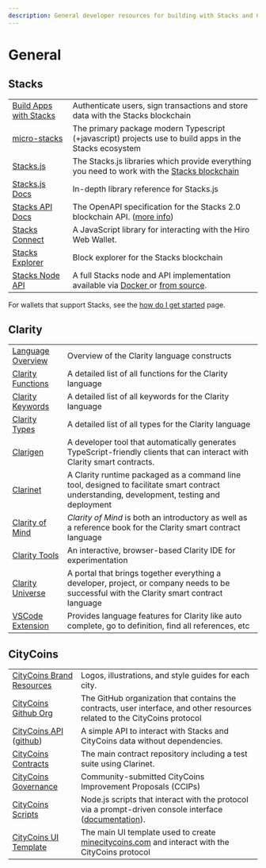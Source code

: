 ```yaml
---
description: General developer resources for building with Stacks and CityCoins.
---
```


# General

## Stacks

|                                                                         |                                                                                                                                                                                                                                                                          |
| ----------------------------------------------------------------------- | ------------------------------------------------------------------------------------------------------------------------------------------------------------------------------------------------------------------------------------------------------------------------ |
| [Build Apps with Stacks](https://docs.stacks.co/build-apps/overview)    | Authenticate users, sign transactions and store data with the Stacks blockchain                                                                                                                                                                                          |
| [micro-stacks](https://github.com/fungible-systems/micro-stacks)        | The primary package modern Typescript (+javascript) projects use to build apps in the Stacks ecosystem                                                                                                                                                                   |
| [Stacks.js](https://github.com/blockstack/stacks.js/)                   | The Stacks.js libraries which provide everything you need to work with the [Stacks blockchain](https://www.stacks.co/what-is-stacks)                                                                                                                                     |
| [Stacks.js Docs](https://stacks-js-git-master-blockstack.vercel.app/)   | In-depth library reference for Stacks.js                                                                                                                                                                                                                                 |
| [Stacks API Docs](https://hirosystems.github.io/stacks-blockchain-api/) | The OpenAPI specification for the Stacks 2.0 blockchain API. ([more info](integrations/supporting-citycoins.md))                                                                                                                                                         |
| [Stacks Connect](https://github.com/hirosystems/connect)                | A JavaScript library for interacting with the Hiro Web Wallet.                                                                                                                                                                                                           |
| [Stacks Explorer](https://explorer.stacks.co)                           | Block explorer for the Stacks blockchain                                                                                                                                                                                                                                 |
| [Stacks Node API](https://github.com/hirosystems/stacks-blockchain-api) | A full Stacks node and API implementation available via [Docker ](https://github.com/hirosystems/stacks-blockchain-api/blob/master/running\_an\_api.md)or [from source](https://github.com/hirosystems/stacks-blockchain-api/blob/master/running\_api\_from\_source.md). |

For wallets that support Stacks, see the [how do I get started](../about-citycoins/how-do-i-get-started.md#stacks-wallets) page.

## Clarity

|                                                                                      |                                                                                                                                             |
| ------------------------------------------------------------------------------------ | ------------------------------------------------------------------------------------------------------------------------------------------- |
| [Language Overview](https://docs.stacks.co/write-smart-contracts/language-overview)  | Overview of the Clarity language constructs                                                                                                 |
| [Clarity Functions](https://docs.stacks.co/write-smart-contracts/language-functions) | A detailed list of all functions for the Clarity language                                                                                   |
| [Clarity Keywords](https://docs.stacks.co/write-smart-contracts/language-keywords)   | A detailed list of all keywords for the Clarity language                                                                                    |
| [Clarity Types](https://docs.stacks.co/write-smart-contracts/language-types)         | A detailed list of all types for the Clarity language                                                                                       |
| [Clarigen](https://github.com/obylabs/clarigen)                                      | A developer tool that automatically generates TypeScript-friendly clients that can interact with Clarity smart contracts.                   |
| [Clarinet](https://github.com/hirosystems/clarinet)                                  | A Clarity runtime packaged as a command line tool, designed to facilitate smart contract understanding, development, testing and deployment |
| [Clarity of Mind](https://book.clarity-lang.org/title-page.html)                     | _Clarity of Mind_ is both an introductory as well as a reference book for the Clarity smart contract language                               |
| [Clarity Tools](https://clarity.tools/)                                              | An interactive, browser-based Clarity IDE for experimentation                                                                               |
| [Clarity Universe](https://stacks.org/clarity-universe)                              | A portal that brings together everything a developer, project, or company needs to be successful with the Clarity smart contract language   |
| [VSCode Extension](https://github.com/hirosystems/clarity-lsp)                       | Provides language features for Clarity like auto complete, go to definition, find all references, etc                                       |

## CityCoins

|                                                                                             |                                                                                                                                               |
| ------------------------------------------------------------------------------------------- | --------------------------------------------------------------------------------------------------------------------------------------------- |
| [CityCoins Brand Resources](../citycoins-resources/general.md#brand-resources)              | Logos, illustrations, and style guides for each city.                                                                                         |
| [CityCoins Github Org](https://github.com/citycoins)                                        | The GitHub organization that contains the contracts, user interface, and other resources related to the CityCoins protocol                    |
| [CityCoins API](https://api.citycoins.co/docs) ([github](https://github.com/citycoins/api)) | A simple API to interact with Stacks and CityCoins data without dependencies.                                                                 |
| [CityCoins Contracts](https://github.com/citycoins/citycoin)                                | The main contract repository including a test suite using Clarinet.                                                                           |
| [CityCoins Governance](https://github.com/citycoins/governance)                             | Community-submitted CityCoins Improvement Proposals (CCIPs)                                                                                   |
| [CityCoins Scripts](https://github.com/citycoins/scripts)                                   | Node.js scripts that interact with the protocol via a prompt-driven console interface ([documentation](https://citycoins.github.io/scripts)). |
| [CityCoins UI Template](https://github.com/citycoins/citycoin-ui)                           | The main UI template used to create [minecitycoins.com](https://minecitycoins.com) and interact with the CityCoins protocol                   |
